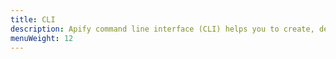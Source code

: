 ```yaml
---
title: CLI
description: Apify command line interface (CLI) helps you to create, develop, run and deploy Apify Actor acts from your local computer.
menuWeight: 12
---
```

